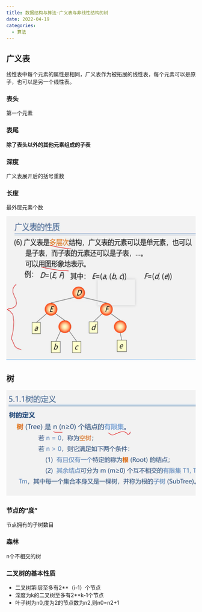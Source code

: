 ```yaml
---
title: 数据结构与算法·广义表与非线性结构的树
date: 2022-04-19
categories:
  - 算法
---
```


## 广义表

线性表中每个元素的属性是相同，广义表作为被拓展的线性表，每个元素可以是原子，也可以是另一个线性表。

### 表头

第一个元素

### 表尾

**除了表头以外的其他元素组成的子表**

### 深度

广义表展开后的括号重数

### 长度

最外层元素个数

![](images/4cc55a.png)

## 树

![](images/4e7f14.png)

### 节点的“度”

节点拥有的子树数目

### 森林

n个不相交的树

### 二叉树的基本性质

- 二叉树第i层至多有2\*\*（i-1）个节点
- 深度为k的二叉树至多有2\*\*k-1个节点
- 叶子树为n0,度为2的节点数为n2,则n0=n2+1
